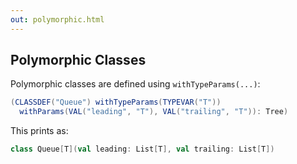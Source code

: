 ```yaml
---
out: polymorphic.html
---
```


Polymorphic Classes
-------------------

Polymorphic classes are defined using `withTypeParams(...)`:

```scala
(CLASSDEF("Queue") withTypeParams(TYPEVAR("T"))
  withParams(VAL("leading", "T"), VAL("trailing", "T")): Tree)
```

This prints as:

```scala
class Queue[T](val leading: List[T], val trailing: List[T])
```
